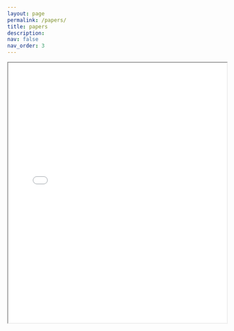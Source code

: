 ```yaml
---
layout: page
permalink: /papers/
title: papers
description:
nav: false
nav_order: 3
---
```


<!-- _pages/publications.md -->

<div class="papers">
  <iframe src="/assets/pdf/light_field_streaming_study.pdf" width="100%" height="600px"></iframe>
</div>
